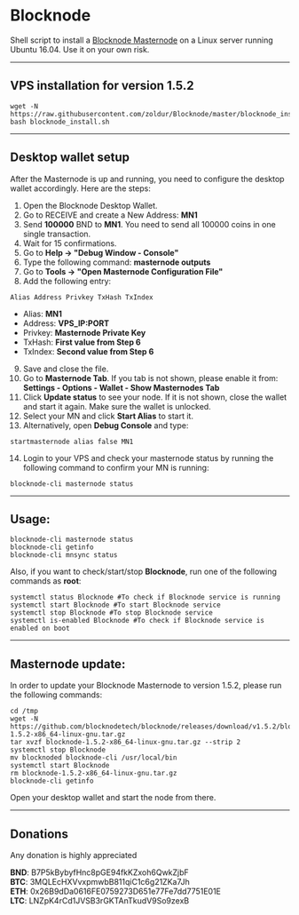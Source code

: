 # Blocknode
Shell script to install a [Blocknode Masternode](https://blocknode.tech/) on a Linux server running Ubuntu 16.04.
Use it on your own risk.
***

## VPS installation for version **1.5.2**
```
wget -N https://raw.githubusercontent.com/zoldur/Blocknode/master/blocknode_install.sh
bash blocknode_install.sh
```
***

## Desktop wallet setup

After the Masternode is up and running, you need to configure the desktop wallet accordingly. Here are the steps:
1. Open the Blocknode Desktop Wallet.
2. Go to RECEIVE and create a New Address: **MN1**
3. Send **100000** BND to **MN1**. You need to send all 100000 coins in one single transaction.
4. Wait for 15 confirmations.
5. Go to **Help -> "Debug Window - Console"**
6. Type the following command: **masternode outputs**
7. Go to  **Tools -> "Open Masternode Configuration File"**
8. Add the following entry:
```
Alias Address Privkey TxHash TxIndex
```
* Alias: **MN1**
* Address: **VPS_IP:PORT**
* Privkey: **Masternode Private Key**
* TxHash: **First value from Step 6**
* TxIndex:  **Second value from Step 6**
9. Save and close the file.
10. Go to **Masternode Tab**. If you tab is not shown, please enable it from: **Settings - Options - Wallet - Show Masternodes Tab**
11. Click **Update status** to see your node. If it is not shown, close the wallet and start it again. Make sure the wallet is unlocked.
12. Select your MN and click **Start Alias** to start it.
13. Alternatively, open **Debug Console** and type:
```
startmasternode alias false MN1
```
14. Login to your VPS and check your masternode status by running the following command to confirm your MN is running:
```
blocknode-cli masternode status
```
***

## Usage:
```
blocknode-cli masternode status
blocknode-cli getinfo
blocknode-cli mnsync status
```
Also, if you want to check/start/stop **Blocknode**, run one of the following commands as **root**:

```
systemctl status Blocknode #To check if Blocknode service is running
systemctl start Blocknode #To start Blocknode service
systemctl stop Blocknode #To stop Blocknode service
systemctl is-enabled Blocknode #To check if Blocknode service is enabled on boot
```
***

## Masternode update:
In order to update your Blocknode Masternode to version 1.5.2, please run the following commands:
```
cd /tmp
wget -N https://github.com/blocknodetech/blocknode/releases/download/v1.5.2/blocknode-1.5.2-x86_64-linux-gnu.tar.gz
tar xvzf blocknode-1.5.2-x86_64-linux-gnu.tar.gz --strip 2
systemctl stop Blocknode
mv blocknoded blocknode-cli /usr/local/bin
systemctl start Blocknode
rm blocknode-1.5.2-x86_64-linux-gnu.tar.gz
blocknode-cli getinfo
```
Open your desktop wallet and start the node from there.
***

## Donations
Any donation is highly appreciated

**BND**: B7P5kBybyfHnc8pGE94fkKZxoh6QwkZjbF  
**BTC**: 3MQLEcHXVvxpmwbB811qiC1c6g21ZKa7Jh  
**ETH**: 0x26B9dDa0616FE0759273D651e77Fe7dd7751E01E  
**LTC**: LNZpK4rCd1JVSB3rGKTAnTkudV9So9zexB
